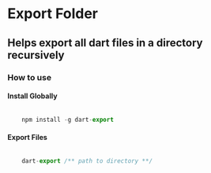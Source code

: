 # Export Folder

## Helps export all dart files in a directory recursively

### How to use

#### Install Globally

```js

    npm install -g dart-export

```

#### Export Files

```js

    dart-export /** path to directory **/

```
